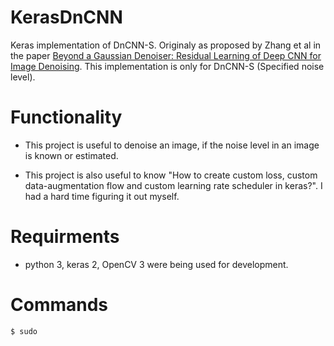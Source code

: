 # KerasDnCNN
Keras implementation of DnCNN-S. Originaly as proposed by Zhang et al in the paper [Beyond a Gaussian Denoiser: Residual Learning of Deep CNN for Image Denoising](http://www4.comp.polyu.edu.hk/~cslzhang/paper/DnCNN.pdf).
This implementation is only for DnCNN-S (Specified noise level).

# Functionality
- This project is  useful to denoise an image, if the noise level in an image is known or estimated. 

- This project is also useful to know "How to create custom loss, custom data-augmentation flow and custom learning rate scheduler in keras?". I had a hard time figuring it out  myself.

# Requirments
- python 3, keras 2, OpenCV 3 were being used for development.

# Commands
``` shell
$ sudo

